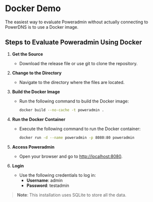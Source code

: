 # Docker Demo

The easiest way to evaluate Poweradmin without actually connecting to PowerDNS is to use a Docker image.

## Steps to Evaluate Poweradmin Using Docker

1. **Get the Source**
    - Download the release file or use git to clone the repository.

2. **Change to the Directory**
    - Navigate to the directory where the files are located.

3. **Build the Docker Image**
    - Run the following command to build the Docker image:
      ```sh
      docker build --no-cache -t poweradmin .
      ```

4. **Run the Docker Container**
    - Execute the following command to run the Docker container:
      ```sh
      docker run -d --name poweradmin -p 8080:80 poweradmin
      ```

5. **Access Poweradmin**
    - Open your browser and go to [http://localhost:8080](http://localhost:8080).

6. **Login**
    - Use the following credentials to log in:
        - **Username**: admin
        - **Password**: testadmin

> **Note**: This installation uses SQLite to store all the data.